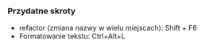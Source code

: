 ### Przydatne skroty
- refactor (zmiana nazwy w wielu miejscach): Shift + F6
- Formatowanie tekstu: Ctrl+Alt+L

